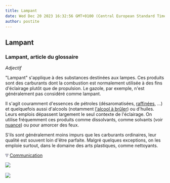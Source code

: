 ```yaml
---
title: Lampant
date: Wed Dec 20 2023 16:32:56 GMT+0100 (Central European Standard Time)
author: postite
---
```


## Lampant
### Lampant, article du glossaire
 _Adjectif_

"Lampant" s'applique à des substances destinées aux lampes. Ces produits sont des carburants dont la combustion est normalement utilisée à des fins d'éclairage plutôt que de propulsion. Le gazole, par exemple, n'est généralement pas considéré comme lampant.

Il s'agit couramment d'essences de pétroles (désaromatisées, [raffinées](lampant.html#raffinage), ...) et quelquefois aussi d'alcools (notamment [l'alcool à brûler](methanol.html#lalcoolabruler)) ou d'huiles. Leurs emplois dépassent largement le seul contexte de l'éclairage. On utilise fréquemment ces produits comme dissolvants, comme solvants (voir [nuance](diluantssolvants.html)) ou pour amorcer des feux.

S'ils sont généralement moins impurs que les carburants ordinaires, leur qualité est souvent loin d'être parfaite. Malgré quelques exceptions, on les emploie surtout, dans le domaine des arts plastiques, comme nettoyants.



![](images/flechebas.gif) [Communication](http://www.artrealite.com/annonceurs.htm) 

[![](https://cbonvin.fr/sites/regie.artrealite.com/visuels/campagne1.png)](index-2.html#20131014)

![](https://cbonvin.fr/sites/regie.artrealite.com/visuels/campagne2.png)